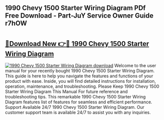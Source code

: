 ## 1990 Chevy 1500 Starter Wiring Diagram PDf Free Download - Part-JuY Service Owner Guide r7hOW

# <h2><a href="http://dfmiy7.blite.top/?on=1990+Chevy+1500+Starter+Wiring+Diagram">🔗Download New 👉🔴 1990 Chevy 1500 Starter Wiring Diagram</a></h2>

[![1990 Chevy 1500 Starter Wiring Diagram download](https://i.imgur.com/lujVjoI.png)](http://dfmiy7.blite.top/?on=1990+Chevy+1500+Starter+Wiring+Diagram)
Welcome to the user manual for your recently bought 1990 Chevy 1500 Starter Wiring Diagram. This guide is here to help you navigate the features and functions of your product with ease. Inside, you will find detailed instructions for installation, operation, maintenance, and troubleshooting. Please Keep 1990 Chevy 1500 Starter Wiring Diagram This Manual For future reference and troubleshooting tips. This remarkable 1990 Chevy 1500 Starter Wiring Diagram features list of features for seamless and efficient performance. Support Available 24/7 1990 Chevy 1500 Starter Wiring Diagram. Our customer support team is available 24/7 to assist you with any inquiries.

